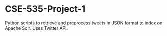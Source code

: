 # CSE-535-Project-1
Python scripts to retrieve and preprocess tweets in JSON format to index on Apache Solr. Uses Twitter API.

